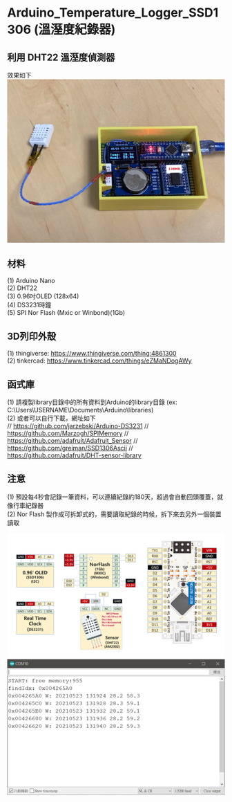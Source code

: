 # Arduino_Temperature_Logger_SSD1306 (溫溼度紀錄器)
## 利用 DHT22 溫溼度偵測器

效果如下
![image](https://github.com/Chihhao/Arduino_Temperature_Logger_SSD1306/blob/main/image/1.jpg)

## 材料
(1) Arduino Nano  
(2) DHT22  
(3) 0.96吋OLED (128x64)  
(4) DS3231時鐘  
(5) SPI Nor Flash (Mxic or Winbond)(1Gb)  

## 3D列印外殼
(1) thingiverse: https://www.thingiverse.com/thing:4861300  
(2) tinkercad: https://www.tinkercad.com/things/eZMaNDogAWy  

## 函式庫
(1) 請複製library目錄中的所有資料到Arduino的library目錄 (ex: C:\Users\USERNAME\Documents\Arduino\libraries)  
(2) 或者可以自行下載，網址如下  
// https://github.com/jarzebski/Arduino-DS3231
// https://github.com/Marzogh/SPIMemory
// https://github.com/adafruit/Adafruit_Sensor
// https://github.com/greiman/SSD1306Ascii
// https://github.com/adafruit/DHT-sensor-library

## 注意
(1) 預設每4秒會記錄一筆資料，可以連續紀錄約180天，超過會自動回頭覆蓋，就像行車紀錄器  
(2) Nor Flash 製作成可拆卸式的，需要讀取紀錄的時候，拆下來去另外一個裝置讀取  

![image](https://github.com/Chihhao/Arduino_Temperature_Logger_SSD1306/blob/main/image/wiring.png)
![image](https://github.com/Chihhao/Arduino_Temperature_Logger_SSD1306/blob/main/image/2.png)


